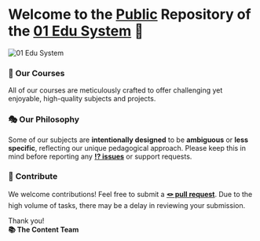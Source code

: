 # Welcome to the [Public](https://github.com/01-edu/public) Repository of the [01 Edu System](https://github.com/01-edu) 👋

![01 Edu System](https://github.com/01-edu/public/assets/14015057/35560fed-34e6-42c8-a71b-71b0534b7ad7)

### 🍎 Our Courses

All of our courses are meticulously crafted to offer challenging yet enjoyable, high-quality subjects and projects.

### 🎭 **Our Philosophy**

Some of our subjects are **intentionally designed** to be **ambiguous** or **less specific**, reflecting our unique pedagogical approach. Please keep this in mind before reporting any [**⁉️ issues**](https://github.com/01-edu/public/issues) or support requests.

### 🫶 **Contribute**

We welcome contributions! Feel free to submit a [**🪢 pull request**](https://github.com/01-edu/public/pulls). Due to the high volume of tasks, there may be a delay in reviewing your submission.

Thank you!<br>
**📚 The Content Team**
